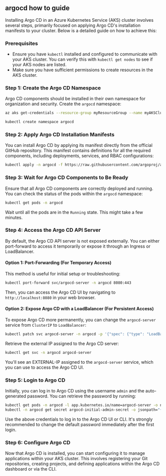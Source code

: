 ## argocd how to guide
Installing Argo CD in an Azure Kubernetes Service (AKS) cluster involves several steps, primarily focused on applying Argo CD's installation manifests to your cluster. Below is a detailed guide on how to achieve this:

### Prerequisites
- Ensure you have `kubectl` installed and configured to communicate with your AKS cluster. You can verify this with `kubectl get nodes` to see if your AKS nodes are listed.
- Make sure you have sufficient permissions to create resources in the AKS cluster.

### Step 1: Create the Argo CD Namespace

Argo CD components should be installed in their own namespace for organization and security. Create the `argocd` namespace:

```bash
az aks get-credentials --resource-group myResourceGroup --name myAKSCluster

kubectl create namespace argocd
```

### Step 2: Apply Argo CD Installation Manifests

You can install Argo CD by applying its manifest directly from the official GitHub repository. This manifest contains definitions for all the required components, including deployments, services, and RBAC configurations:

```bash
kubectl apply -n argocd -f https://raw.githubusercontent.com/argoproj/argo-cd/stable/manifests/install.yaml
```

### Step 3: Wait for Argo CD Components to Be Ready

Ensure that all Argo CD components are correctly deployed and running. You can check the status of the pods within the `argocd` namespace:

```bash
kubectl get pods -n argocd
```

Wait until all the pods are in the `Running` state. This might take a few minutes.

### Step 4: Access the Argo CD API Server

By default, the Argo CD API server is not exposed externally. You can either port-forward to access it temporarily or expose it through an Ingress or LoadBalancer.

#### Option 1: Port-Forwarding (For Temporary Access)

This method is useful for initial setup or troubleshooting:

```bash
kubectl port-forward svc/argocd-server -n argocd 8080:443
```

Then, you can access the Argo CD UI by navigating to `http://localhost:8080` in your web browser.

#### Option 2: Expose Argo CD with a LoadBalancer (For Persistent Access)

To expose Argo CD more permanently, you can change the `argocd-server` service from `ClusterIP` to `LoadBalancer`:

```bash
kubectl patch svc argocd-server -n argocd -p '{"spec": {"type": "LoadBalancer"}}'
```

Retrieve the external IP assigned to the Argo CD server:

```bash
kubectl get svc -n argocd argocd-server
```

You'll see an EXTERNAL-IP assigned to the `argocd-server` service, which you can use to access the Argo CD UI.

### Step 5: Login to Argo CD

Initially, you can log in to Argo CD using the username `admin` and the auto-generated password. You can retrieve the password by running:

```bash
kubectl get pods -n argocd -l app.kubernetes.io/name=argocd-server -o name | cut -d'/' -f 2
kubectl -n argocd get secret argocd-initial-admin-secret -o jsonpath="{.data.password}" | base64 -d
```

Use the above credentials to log in to the Argo CD UI or CLI. It's strongly recommended to change the default password immediately after the first login.

### Step 6: Configure Argo CD

Now that Argo CD is installed, you can start configuring it to manage applications within your AKS cluster. This involves registering your Git repositories, creating projects, and defining applications within the Argo CD dashboard or via the CLI.
